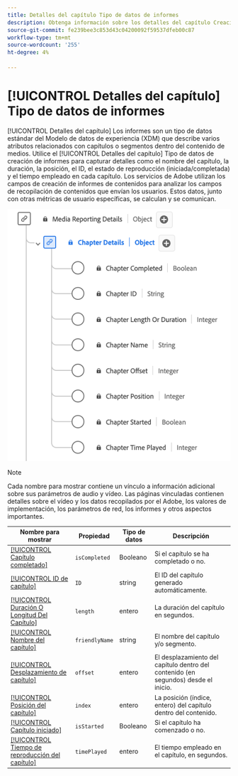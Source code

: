 ```yaml
---
title: Detalles del capítulo Tipo de datos de informes
description: Obtenga información sobre los detalles del capítulo Creación de informes sobre el tipo de datos del Modelo de datos de experiencia (XDM).
source-git-commit: fe239bee3c853d43c04200092f59537dfeb00c87
workflow-type: tm+mt
source-wordcount: '255'
ht-degree: 4%

---
```


# [!UICONTROL Detalles del capítulo] Tipo de datos de informes

[!UICONTROL Detalles del capítulo] Los informes son un tipo de datos estándar del Modelo de datos de experiencia (XDM) que describe varios atributos relacionados con capítulos o segmentos dentro del contenido de medios. Utilice el [!UICONTROL Detalles del capítulo] Tipo de datos de creación de informes para capturar detalles como el nombre del capítulo, la duración, la posición, el ID, el estado de reproducción (iniciada/completada) y el tiempo empleado en cada capítulo. Los servicios de Adobe utilizan los campos de creación de informes de contenidos para analizar los campos de recopilación de contenidos que envían los usuarios. Estos datos, junto con otras métricas de usuario específicas, se calculan y se comunican.

![Diagrama del tipo de datos del informe de detalles del capítulo.](../images/data-types/chapter-details-reporting.png)

>[!NOTE]
>
>Cada nombre para mostrar contiene un vínculo a información adicional sobre sus parámetros de audio y vídeo. Las páginas vinculadas contienen detalles sobre el vídeo y los datos recopilados por el Adobe, los valores de implementación, los parámetros de red, los informes y otros aspectos importantes.

| Nombre para mostrar | Propiedad | Tipo de datos | Descripción |
|-------------------------------------------------------------------------------------------------------------------------------------------------------------------------|---------------|-----------|--------------------------------------------------------------|
| [[!UICONTROL Capítulo completado]](https://experienceleague.adobe.com/docs/media-analytics/using/implementation/variables/chapter-parameters.html#chapter-complete) | `isCompleted` | Booleano | Si el capítulo se ha completado o no. |
| [[!UICONTROL ID de capítulo]](https://experienceleague.adobe.com/docs/media-analytics/using/implementation/variables/chapter-parameters.html#chapter) | `ID` | string | El ID del capítulo generado automáticamente. |
| [[!UICONTROL Duración O Longitud Del Capítulo]](https://experienceleague.adobe.com/docs/media-analytics/using/implementation/variables/chapter-parameters.html#chapter-length) | `length` | entero | La duración del capítulo en segundos. |
| [[!UICONTROL Nombre del capítulo]](https://experienceleague.adobe.com/docs/media-analytics/using/implementation/variables/chapter-parameters.html#chapter-name) | `friendlyName` | string | El nombre del capítulo y/o segmento. |
| [[!UICONTROL Desplazamiento de capítulo]](https://experienceleague.adobe.com/docs/media-analytics/using/implementation/variables/chapter-parameters.html#chapter-offset) | `offset` | entero | El desplazamiento del capítulo dentro del contenido (en segundos) desde el inicio. |
| [[!UICONTROL Posición del capítulo]](https://experienceleague.adobe.com/docs/media-analytics/using/implementation/variables/chapter-parameters.html#chapter-position) | `index` | entero | La posición (índice, entero) del capítulo dentro del contenido. |
| [[!UICONTROL Capítulo iniciado]](https://experienceleague.adobe.com/docs/media-analytics/using/implementation/variables/chapter-parameters.html#chapter-start) | `isStarted` | Booleano | Si el capítulo ha comenzado o no. |
| [[!UICONTROL Tiempo de reproducción del capítulo]](https://experienceleague.adobe.com/docs/media-analytics/using/implementation/variables/chapter-parameters.html#chapter-time-spent) | `timePlayed` | entero | El tiempo empleado en el capítulo, en segundos. |
